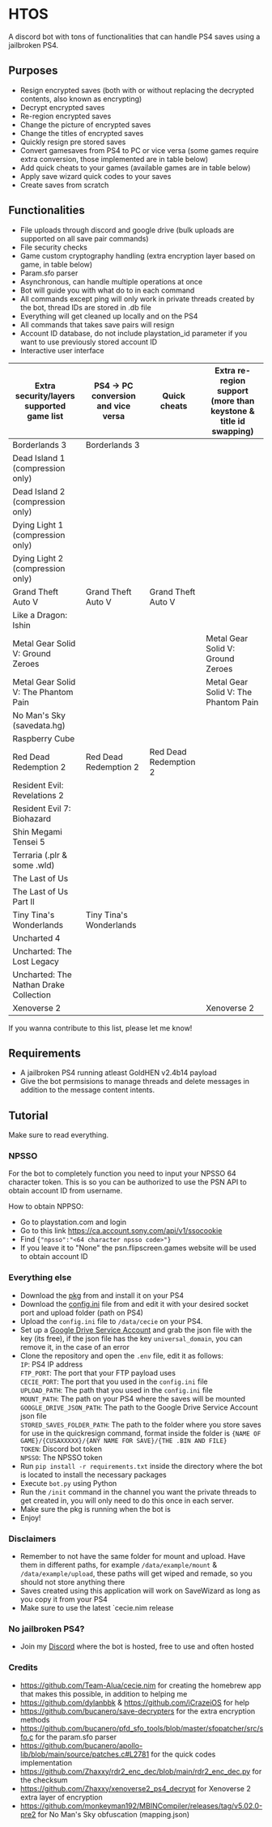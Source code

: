 # HTOS
A discord bot with tons of functionalities that can handle PS4 saves using a jailbroken PS4.

## Purposes
- Resign encrypted saves (both with or without replacing the decrypted contents, also known as encrypting)
- Decrypt encrypted saves
- Re-region encrypted saves
- Change the picture of encrypted saves
- Change the titles of encrypted saves
- Quickly resign pre stored saves
- Convert gamesaves from PS4 to PC or vice versa (some games require extra conversion, those implemented are in table below) 
- Add quick cheats to your games (available games are in table below)
- Apply save wizard quick codes to your saves
- Create saves from scratch

## Functionalities
- File uploads through discord and google drive (bulk uploads are supported on all save pair commands)
- File security checks
- Game custom cryptography handling (extra encryption layer based on game, in table below)
- Param.sfo parser
- Asynchronous, can handle multiple operations at once
- Bot will guide you with what do to in each command
- All commands except ping will only work in private threads created by the bot, thread IDs are stored in .db file
- Everything will get cleaned up locally and on the PS4
- All commands that takes save pairs will resign
- Account ID database, do not include playstation_id parameter if you want to use previously stored account ID
- Interactive user interface

| Extra security/layers supported game list| PS4 -> PC conversion and vice versa | Quick cheats             | Extra re-region support (more than keystone & title id swapping) |
| ---------------------------------------- | ----------------------------------- | ------------------------ | ---------------------------------------------------------------- |
| Borderlands 3                            | Borderlands 3                       |                          |                                     |
| Dead Island 1 (compression only)         |                                     |                          |                                     |
| Dead Island 2 (compression only)         |                                     |                          |                                     |
| Dying Light 1 (compression only)         |                                     |                          |                                     |
| Dying Light 2 (compression only)         |                                     |                          |                                     |
| Grand Theft Auto V                       | Grand Theft Auto V                  | Grand Theft Auto V       |                                     |
| Like a Dragon: Ishin                     |                                     |                          |                                     |
| Metal Gear Solid V: Ground Zeroes        |                                     |                          | Metal Gear Solid V: Ground Zeroes   |
| Metal Gear Solid V: The Phantom Pain     |                                     |                          | Metal Gear Solid V: The Phantom Pain|
| No Man's Sky (savedata.hg)               |                                     |                          |                                     |
| Raspberry Cube                           |                                     |                          |                                     |
| Red Dead Redemption 2                    | Red Dead Redemption 2               | Red Dead Redemption 2    |                                     |
| Resident Evil: Revelations 2             |                                     |                          |                                     |
| Resident Evil 7: Biohazard               |                                     |                          |                                     |
| Shin Megami Tensei 5                     |                                     |                          |                                     |
| Terraria (.plr & some .wld)              |                                     |                          |                                     |
| The Last of Us                           |                                     |                          |                                     |
| The Last of Us Part II                   |                                     |                          |                                     |
| Tiny Tina's Wonderlands                  | Tiny Tina's Wonderlands             |                          |                                     |
| Uncharted 4                              |                                     |                          |                                     |
| Uncharted: The Lost Legacy               |                                     |                          |                                     |
| Uncharted: The Nathan Drake Collection   |                                     |                          |                                     |
| Xenoverse 2                              |                                     |                          | Xenoverse 2                         |

If you wanna contribute to this list, please let me know!

## Requirements
- A jailbroken PS4 running atleast GoldHEN v2.4b14 payload
- Give the bot permsisions to manage threads and delete messages in addition to the message content intents.

## Tutorial
Make sure to read everything.

### NPSSO
For the bot to completely function you need to input your NPSSO 64 character token. This is so you can be authorized to use the PSN API to obtain account ID from username.

How to obtain NPPSO:

- Go to playstation.com and login
- Go to this link https://ca.account.sony.com/api/v1/ssocookie
- Find `{"npsso":"<64 character npsso code>"}`
- If you leave it to "None" the psn.flipscreen.games website will be used to obtain account ID

### Everything else
- Download the [pkg](https://github.com/hzhreal/cecie.nim/releases/tag/v3.00) from and install it on your PS4
- Download the [config.ini](https://github.com/hzhreal/cecie.nim/blob/main/examples/config.ini) file from and edit it with your desired 
  socket port and upload folder (path on PS4)
- Upload the `config.ini` file to `/data/cecie` on your PS4.
- Set up a [Google Drive Service Account](https://support.google.com/a/answer/7378726?hl=en) and grab the json file with the key (its free), if the json file has the key `universal_domain`, you can remove it, in the case of an error
- Clone the repository and open the `.env` file, edit it as follows:  
  ```IP```: PS4 IP address  
  ```FTP_PORT```: The port that your FTP payload uses  
  ```CECIE_PORT```: The port that you used in the `config.ini` file  
  ```UPLOAD_PATH```: The path that you used in the `config.ini` file  
  ```MOUNT_PATH```: The path on your PS4 where the saves will be mounted  
  ```GOOGLE_DRIVE_JSON_PATH```: The path to the Google Drive Service Account json file  
  ```STORED_SAVES_FOLDER_PATH```: The path to the folder where you store saves for use in the quickresign command, format inside the folder is ```{NAME OF GAME}/{CUSAXXXXX}/{ANY NAME FOR SAVE}/{THE .BIN AND FILE}```  
  ```TOKEN```: Discord bot token  
  ```NPSSO```: The NPSSO token  
- Run `pip install -r requirements.txt` inside the directory where the bot is located to install the necessary packages
- Execute `bot.py` using Python
- Run the `/init` command in the channel you want the private threads to get created in, you will only need to do this once in each server.
- Make sure the pkg is running when the bot is
- Enjoy!
  
### Disclaimers
- Remember to not have the same folder for mount and upload. Have them in different paths, for example `/data/example/mount` & 
  `/data/example/upload`, these paths will get wiped and remade, so you should not store anything there
- Saves created using this application will work on SaveWizard as long as you copy it from your PS4
- Make sure to use the latest `cecie.nim release

### No jailbroken PS4?
- Join my [Discord](https://discord.gg/fHfmjaCXtb) where the bot is hosted, free to use and often hosted

### Credits
- https://github.com/Team-Alua/cecie.nim for creating the homebrew app that makes this possible, in addition to helping me
- https://github.com/dylanbbk & https://github.com/iCrazeiOS for help
- https://github.com/bucanero/save-decrypters for the extra encryption methods
- https://github.com/bucanero/pfd_sfo_tools/blob/master/sfopatcher/src/sfo.c for the param.sfo parser
- https://github.com/bucanero/apollo-lib/blob/main/source/patches.c#L2781 for the quick codes implementation
- https://github.com/Zhaxxy/rdr2_enc_dec/blob/main/rdr2_enc_dec.py for the checksum
- https://github.com/Zhaxxy/xenoverse2_ps4_decrypt for Xenoverse 2 extra layer of encryption
- https://github.com/monkeyman192/MBINCompiler/releases/tag/v5.02.0-pre2 for No Man's Sky obfuscation (mapping.json)
